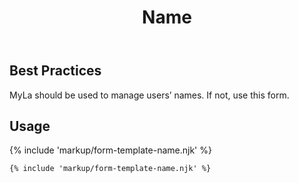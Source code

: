 ﻿---
title: Name
summary: The Name form allows the user to input their name on a form.
tags: form-templates
layout: guide
eleventyNavigation:
  key: Name
  parent: Form Templates
  order: 5
  excerpt: The Name form allows the user to input their name on a form.
  img: /img/illustrations/illus-name.svg
---

## Best Practices

MyLa should be used to manage users’ names. If not, use this form.

## Usage

{% include 'markup/form-template-name.njk' %}

``` html
{% include 'markup/form-template-name.njk' %}
```
